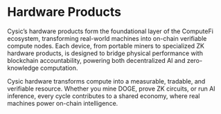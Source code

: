 # Hardware Products

Cysic’s hardware products form the foundational layer of the ComputeFi ecosystem, transforming real-world machines into on-chain verifiable compute nodes. Each device, from portable miners to specialized ZK hardware products, is designed to bridge physical performance with blockchain accountability, powering both decentralized AI and zero-knowledge computation.



Cysic hardware transforms compute into a measurable, tradable, and verifiable resource. Whether you mine DOGE, prove ZK circuits, or run AI inference, every cycle contributes to a shared economy, where real machines power on-chain intelligence.

